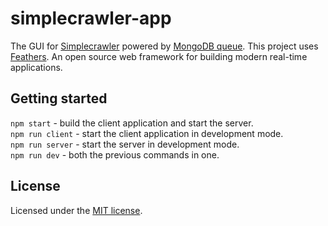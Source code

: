 # simplecrawler-app

The GUI for [Simplecrawler](https://github.com/simplecrawler/simplecrawler) powered by [MongoDB queue](https://github.com/kbychkov/simplecrawler-mongo-queue). This project uses [Feathers](http://feathersjs.com). An open source web framework for building modern real-time applications.

## Getting started

`npm start` - build the client application and start the server.  
`npm run client` - start the client application in development mode.  
`npm run server` - start the server in development mode.  
`npm run dev` - both the previous commands in one.  

## License

Licensed under the [MIT license](LICENSE).
